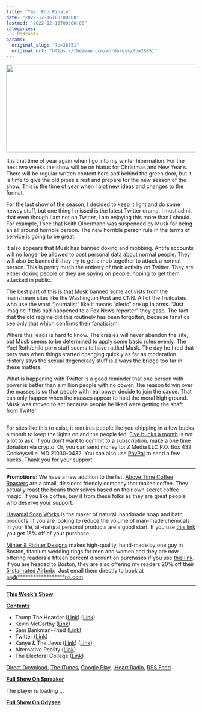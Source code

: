 ```yaml
---
title: "Year End Finale"
date: "2022-12-16T00:00:00"
lastmod: "2022-12-16T00:00:00"
categories:
  - Podcasts
params:
  original_slug: "?p=28851"
  original_url: "https://thezman.com/wordpress/?p=28851"
---
```


[<img
src="http://thezman.com/wordpress/wp-content/uploads/2018/01/Power-Hour.png"
decoding="async" width="600" height="233" />](http://thezman.com/wordpress/wp-content/uploads/2018/01/Power-Hour.png)

It is that time of year again when I go into my winter hibernation. For
the next two weeks the show will be on hiatus for Christmas and New
Year’s. There will be regular written content here and behind the green
door, but it is time to give the old pipes a rest and prepare for the
new season of the show. This is the time of year when I plot new ideas
and changes to the format.

For the last show of the season, I decided to keep it light and do some
newsy stuff, but one thing I missed is the latest Twitter drama. I must
admit that even though I am not on Twitter, I am enjoying this more than
I should. For example, I see that Keith Olbermann was suspended by Musk
for being an all around horrible person. The new horrible person rule in
the terms of service is going to be great.

It also appears that Musk has banned doxing and mobbing. Antifa accounts
will no longer be allowed to post personal data about normal people.
They will also be banned if they try to get a mob together to attack a
normal person. This is pretty much the entirety of their activity on
Twitter. They are either doxing people or they are spying on people,
hoping to get them attacked in public.

The best part of this is that Musk banned some activists from the
mainstream sites like the Washington Post and CNN. All of the fruitcakes
who use the word “journalist” like it means “cleric” are up in arms.
“Just imagine if this had happened to a Fox News reporter” they gasp.
The fact that the old regime did this routinely has been forgotten,
because fanatics see only that which confirms their fanaticism.

Where this leads is hard to know. The crazies will never abandon the
site, but Musk seems to be determined to apply some basic rules evenly.
The Yoel Roth/child porn stuff seems to have rattled Musk. The day he
fired that perv was when things started changing quickly as far as
moderation. History says the sexual degeneracy stuff is always the
bridge too far in these matters.

What is happening with Twitter is a good reminder that one person with
power is better than a million people with no power. The reason to win
over the masses is so that people with real power decide to join the
cause. That can only happen when the masses appear to hold the moral
high ground. Musk was moved to act because people he liked were getting
the shaft from Twitter.

------------------------------------------------------------------------

For sites like this to exist, it requires people like you chipping in a
few bucks a month to keep the lights on and the people fed.
<a href="https://www.subscribestar.com/the-z-blog"
rel="noopener noreferrer" target="_blank">Five bucks a month</a> is not
a lot to ask. If you don’t want to commit to a subscription, make a one
time donation via crypto. Or, you can send money to: Z Media LLC P.O.
Box 432 Cockeysville, MD 21030-0432. You can also use <a
href="https://www.paypal.com/cgi-bin/webscr?cmd=_s-xclick&amp;hosted_button_id=UDAS2Q8JYA6CN&amp;source=url"
rel="noopener noreferrer" target="_blank">PayPal</a> to send a few
bucks. Thank you for your support!

------------------------------------------------------------------------

**Promotions:** We have a new addition to the list.
<a href="https://abovetimecoffee.com/" rel="noopener"
target="_blank">Above Time Coffee Roasters</a> are a small, dissident
friendly company that makes coffee. They actually roast the beans
themselves based on their own secret coffee magic. If you like coffee,
buy it from these folks as they are great people who deserve your
support.

<a href="https://havamalsoapworks.com/" rel="noopener"
target="_blank">Havamal Soap Works</a> is the maker of natural, handmade
soap and bath products. If you are looking to reduce the volume of
man-made chemicals in your life, all-natural personal products are a
good start. If you use
<a href="https://havamalsoapworks.com/discount/ZMAN" rel="noopener"
target="_blank">this link</a> you get 15% off of your purchase.

<a href="https://www.minterandrichterdesigns.com/"
rel="noreferrer nofollow noopener" target="_blank">Minter &amp; Richter
Designs</a> makes high-quality, hand-made by one guy in Boston, titanium
wedding rings for men and women and they are now offering readers a
fifteen percent discount on purchases if you use
<a href="https://www.minterandrichterdesigns.com/discount/ZMAN"
rel="noreferrer nofollow noopener" target="_blank">this link</a>.
<span class="highlight"><span class="colour"><span class="font"><span class="size">If
you are headed to Boston, they are also offering my readers 20% off
their <a
href="https://www.airbnb.com/users/7988017/listings?user_id=7988017&amp;s=3"
rel="noopener noreferrer" target="_blank">5-star rated Airbnb</a>.  Just
email them directly to book at
<a href="mailto:sa***@*********************ns.com"
data-original-string="Zx160b/b4xIPzSNyq8xliA==cb7mfvPG72Wj40lA27L3sMlpNLIMrr6loZO6ZxhCMqq70X8VAObRnuGmu1PguVvHLN/"><span
class="apbct-email-encoder"
data-original-string="QEqtxxhUjMuB3gQncvpgHw==cb7T+drnClrn8LFRAD2oxDm7fL4octzyE6n1lF6QOliJCXNl2J9CB6ox9m69oJ/5kht"
title="This contact has been encoded by Anti-Spam by CleanTalk. Click to decode. To finish the decoding make sure that JavaScript is enabled in your browser.">sa<span
class="apbct-blur">***</span>@<span
class="apbct-blur">*********************</span>ns.com</span></a>.</span></span></span></span>

------------------------------------------------------------------------

**<u>This Week’s Show</u>**

**<u>Contents</u>**

-   Trump The Hoarder
    ([Link](https://www.huffpost.com/entry/trump-campaign-hoarder_n_639a3c77e4b015bb57421383))
    ([Link](https://www.nbcnews.com/politics/2024-election/biden-allies-plot-2024-strategy-focused-trump-even-fades-away-rcna61069))
-   Kevin McCarthy
    ([Link](https://thehill.com/homenews/house/3775639-seven-scenarios-for-mccarthys-speakership-vote-ranked-least-to-most-likely/))
-   Sam Bankman-Fried
    ([Link](https://www.bloomberg.com/news/articles/2022-12-14/bankman-fried-s-harsh-bahamas-jail-could-shift-extradition-stance))
-   Twitter
    ([Link](https://www.wsj.com/articles/twitter-suspends-account-that-tracked-elon-musks-private-jet-11671036887?mod=djemalertNEWS))
-   Kanye & The Jews
    ([Link](https://www.nytimes.com/2022/12/15/technology/an-alternate-reality-how-russias-state-tv-spins-the-ukraine-war.html))
    ([Link](https://www.unz.com/article/in-your-heart-you-know-yes-right/))
-   Alternative Reality ([Link](https://archive.vn/xuwfZ))
-   The Electoral College
    ([Link](https://centerforpolitics.org/crystalball/articles/the-electoral-college-in-the-21st-century/))

<a href="https://api.spreaker.com/v2/episodes/52203404/download.mp3"
rel="noopener" target="_blank">Direct Download</a>, <a
href="https://itunes.apple.com/us/podcast/the-z-blog-power-hour/id1262799640?mt=2"
rel="noopener noreferrer" target="_blank">The iTunes</a>, <a
href="https://podcasts.google.com/?feed=aHR0cHM6Ly93d3cuc3ByZWFrZXIuY29tL3Nob3cvMjU4OTY1Ny9lcGlzb2Rlcy9mZWVk"
rel="noopener noreferrer" target="_blank">Google Play</a>, <a href="https://www.iheart.com/podcast/the-z-blog-power-hour-29246491/"
rel="noopener noreferrer" target="_blank">iHeart Radio,</a>
<a href="https://www.spreaker.com/show/2589657/episodes/feed"
rel="noopener noreferrer" target="_blank">RSS Feed</a>

**<u>Full Show On Spreaker</u>**

The player is loading ...

<span class="widget_spinner dark"></span>

**<u>Full Show On Odysee</u>**
